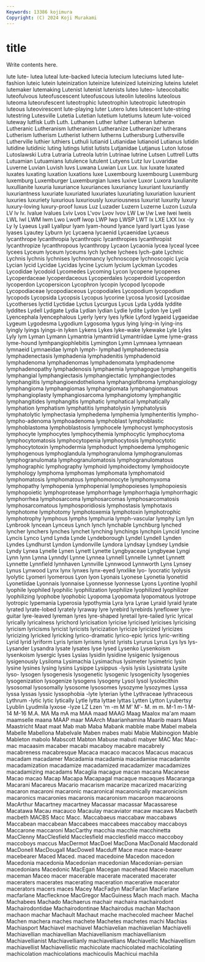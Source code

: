 ```yaml
---
Keywords: 13386 kojimura
Copyright: (C) 2024 Koji Murakami
---
```


# title

Write contents here.



lute lute- lutea luteal lute-backed lutecia lutecium luteciums luted
lute-fashion luteic lutein luteinization luteinize luteinized luteinizing luteins lutelet lutemaker
lutemaking Lutenist lutenist lutenists luteo luteo- luteocobaltic luteofulvous luteofuscescent luteofuscous
luteolin luteolins luteolous luteoma luteorufescent luteotrophic luteotrophin luteotropic luteotropin luteous
luteovirescent lute-playing luter Lutero lutes lutescent lute-string lutestring Lutesville Lutetia
Lutetian lutetium lutetiums luteum lute-voiced luteway lutfisk Luth Luth. Luthanen
Luther luther Lutheran lutheran Lutheranic Lutheranism lutheranism Lutheranize Lutheranizer lutherans
Lutherism lutherism Lutherist luthern lutherns Luthersburg Luthersville Lutherville luthier luthiers
Luthuli lutianid Lutianidae lutianoid Lutianus lutidin lutidine lutidinic luting lutings
lutist lutists Lutjanidae Lutjanus Luton lutose Lutoslawski Lutra Lutraria Lutreola
lutrin Lutrinae lutrine Lutsen Luttrell Lutts Lutuamian Lutuamians lutulence lutulent
Lutyens Lutz luv Luvaridae Luverne Luvian Luvish luvs Luwana Luwian
Lux Lux. lux luxate luxated luxates luxating luxation luxations luxe
Luxembourg luxembourg Luxemburg luxemburg Luxemburger Luxemburgian luxes luxive Luxor Luxora
luxulianite luxullianite luxuria luxuriance luxuriances luxuriancy luxuriant luxuriantly luxuriantness luxuriate
luxuriated luxuriates luxuriating luxuriation luxurient luxuries luxuriety luxurious luxuriously luxuriousness
luxurist luxurity luxury luxury-loving luxury-proof luxus Luz Luzader Luzern Luzerne
Luzon Luzula LV lv lv. lvalue lvalues Lviv Lvos L'vov
Lvov lvov LW Lw l/w Lwe lwei lweis LWL lwl
LWM lwm Lwo Lwoff lwop LWP lwp LWSP LWT lx
LXE LXX lxx -ly Ly ly Lyaeus Lyall Lyallpur lyam
lyam-hound lyance lyard lyart Lyas lyase lyases Lyautey Lyburn lyc
Lycaena lycaenid Lycaenidae Lycaeus lycanthrope lycanthropia lycanthropic lycanthropies lycanthropist lycanthropize
lycanthropous lycanthropy Lycaon Lycaonia lycea lyceal lycee lycees Lyceum lyceum
lyceums lych lychee lychees lych-gate Lychnic Lychnis lychnis lychnises lychnomancy
lychnoscope lychnoscopic Lycia Lycian lycid Lycidae Lycidas lycine Lycium lycium
Lyckman Lycodes Lycodidae lycodoid Lycomedes Lycoming Lycon lycopene lycopenes Lycoperdaceae
lycoperdaceous Lycoperdales lycoperdoid Lycoperdon lycoperdon Lycopersicon Lycophron lycopin lycopod lycopode
Lycopodiaceae lycopodiaceous Lycopodiales Lycopodium lycopodium lycopods Lycopsida Lycopsis Lycopus lycorine
Lycosa lycosid Lycosidae Lycotherses lyctid Lyctidae Lyctus Lycurgus Lycus Lyda
Lydda lyddite lyddites Lydell Lydgate Lydia Lydian lydian Lydie lydite
Lydon lye Lyell Lyencephala lyencephalous Lyerly lyery lyes lyfkie Lyford
lygaeid Lygaeidae Lygeum Lygodesma Lygodium Lygosoma lygus lying lying-in lying-ins
lyingly lyings lyings-in lyken Lykens Lykes lyke-wake lykewake Lyle Lyles
Lyly lym Lyman Lymann Lymantria lymantriid Lymantriidae Lyme lyme-grass lyme-hound
lymhpangiophlebitis Lymington Lymn Lymnaea lymnaean lymnaeid Lymnaeidae lymph lymph- lymphad
lymphadenectasia lymphadenectasis lymphadenia lymphadenitis lymphadenoid lymphadenoma lymphadenomas lymphadenomata lymphadenome lymphadenopathy
lymphadenosis lymphaemia lymphagogue lymphangeitis lymphangial lymphangiectasis lymphangiectatic lymphangiectodes lymphangiitis lymphangioendothelioma
lymphangiofibroma lymphangiology lymphangioma lymphangiomas lymphangiomata lymphangiomatous lymphangioplasty lymphangiosarcoma lymphangiotomy lymphangitic
lymphangitides lymphangitis lymphatic lymphatical lymphatically lymphation lymphatism lymphatitis lymphatolysin lymphatolysis
lymphatolytic lymphectasia lymphedema lymphemia lymphenteritis lympho- lympho-adenoma lymphoadenoma lymphoblast lymphoblastic
lymphoblastoma lymphoblastosis lymphocele lymphocyst lymphocystosis lymphocyte lymphocytes lymphocythemia lymphocytic lymphocytoma
lymphocytomatosis lymphocytopenia lymphocytosis lymphocytotic lymphocytotoxin lymphodermia lymphoduct lymphoedema lymphogenic lymphogenous
lymphoglandula lymphogranuloma lymphogranulomas lymphogranulomata lymphogranulomatosis lymphogranulomatous lymphographic lymphography lymphoid lymphoidectomy
lymphoidocyte lymphology lymphoma lymphomas lymphomata lymphomatoid lymphomatosis lymphomatous lymphomonocyte lymphomyxoma
lymphopathy lymphopenia lymphopenial lymphopoieses lymphopoiesis lymphopoietic lymphoprotease lymphorrhage lymphorrhagia lymphorrhagic
lymphorrhea lymphosarcoma lymphosarcomas lymphosarcomatosis lymphosarcomatous lymphosporidiosis lymphostasis lymphotaxis lymphotome lymphotomy
lymphotoxemia lymphotoxin lymphotrophic lymphotrophy lymphous lymphs lymphuria lymph-vascular lymphy Lyn
lyn Lynbrook lyncean Lynceus Lynch lynch lynchable Lynchburg lynched lyncher
lynchers lynches lynchet lynching lynchings lynchpin Lyncid lyncine Lyncis Lynco
Lynd Lynda Lynde Lyndeborough Lyndel Lyndell Lynden Lyndes Lyndhurst Lyndon
Lyndonville Lyndora Lyndsay Lyndsey Lyndsie Lyndy Lynea Lynelle Lynen Lynett
Lynette Lyngbyaceae Lyngbyeae Lyngi Lynn lynn Lynna Lynndyl Lynne Lynnea
Lynnell Lynnelle Lynnet Lynnett Lynnette Lynnfield lynnhaven Lynnville Lynnwood Lynnworth
Lyns Lynsey Lynus Lynwood Lynx lynx lynxes lynx-eyed lynxlike lyo-
lyocratic lyolysis lyolytic Lyomeri lyomerous Lyon lyon Lyonais Lyonese Lyonetia
lyonetiid Lyonetiidae Lyonnais lyonnaise Lyonnesse lyonnesse Lyons Lyontine lyophil lyophile
lyophiled lyophilic lyophilization lyophilize lyophilized lyophilizer lyophilizing lyophobe lyophobic Lyopoma
Lyopomata lyopomatous lyotrope lyotropic lypemania Lyperosia lypothymia Lyra lyra Lyrae
Lyraid lyraid lyrate lyrated lyrate-lobed lyrately lyraway lyre lyrebird lyrebirds
lyreflower lyre-guitar lyre-leaved lyreman lyres lyre-shaped lyretail lyre-tailed lyric lyrical
lyrically lyricalness lyrichord lyricisation lyricise lyricised lyricises lyricising lyricism lyricisms
lyricist lyricists lyricization lyricize lyricized lyricizes lyricizing lyricked lyricking lyrico-dramatic
lyrico-epic lyrics lyric-writing Lyrid lyrid lyriform Lyris lyrism lyrisms lyrist
lyrists Lyrurus Lyrus Lys lys lys- Lysander Lysandra lysate lysates
lyse lysed Lysenko Lysenkoism lysenkoism lysergic lyses Lysias lysidin lysidine
lysigenic lysigenous lysigenously Lysiloma Lysimachia Lysimachus lysimeter lysimetric lysin lysine
lysines lysing lysins Lysippe Lysippus -lysis lysis Lysistrata Lysite lyso-
lysogen lysogenesis lysogenetic lysogenic lysogenicity lysogenies lysogenization lysogenize lysogens lysogeny
Lysol lysol lysolecithin lysosomal lysosomally lysosome lysosomes lysozyme lysozymes Lyssa
lyssa lyssas lyssic lyssophobia -lyte lyterian lythe Lythraceae lythraceous Lythrum
-lytic lytic lytically Lytle lytta lyttae lyttas Lytten Lytton Lyubertsy
Lyublin Lyudmila lyxose -lyze LZ Lzen 'm -m M M'
M'- M. m m. M-1 m-1 M-14 M-16 M.A. MA
Ma mA ma MAA maad MAAG Maag Maalox ma'am maam
maamselle maana MAAP maar MAArch Maarianhamina Maarib maars Maas Maastricht
Maat maat Mab mab Maba Mabank mabble mabe Mabel mabela
Mabelle Mabellona Mabelvale Maben mabes mabi Mabie Mabinogion Mable Mableton
mabolo Mabscott Mabton Mabuse mabuti mabyer MAC Mac Mac- mac
macaasim macaber macabi macaboy macabre macabrely macabreness macabresque Macaca macaco
macacos Macacus macacus macadam macadamer Macadamia macadamia macadamise macadamite macadamization
macadamize macadamized macadamizer macadamizes macadamizing macadams Macaglia macague macan macana
Macanese Macao macao Macap Macapa Macapagal macaque macaques Macaranga Macarani
Macareus Macario macarism macarize macarized macarizing macaron macaroni macaronic macaronical
macaronically macaronicism macaronics macaronies macaronis macaronism macaroon macaroons MacArthur Macartney
macartney Macassar macassar Macassarese Macatawa Macau macauco Macaulay macaviator macaw
macaws Macbeth macbeth MACBS Macc Macc. Maccabaeus maccabaw maccabaws Maccabean
maccabean Maccabees maccabees maccaboy maccaboys Maccarone maccaroni MacCarthy macchia macchie
macchinetta MacClenny MacClesfield Macclesfield macclesfield macco maccoboy maccoboys maccus MacDermot
MacDoel MacDona MacDonald Macdonald MacDonell MacDougall MacDowell Macduff Mace mace
mace-bearer macebearer Maced Maced. maced macedoine Macedon macedon Macedonia macedonia
Macedonian macedonian Macedonian-persian macedonians Macedonic MacEgan Macegan macehead Maceio macellum
maceman Maceo macer macerable macerate macerated macerater maceraters macerates macerating
maceration macerative macerator macerators macers maces Macey MacFadyn MacFarlan MacFarlane
macfarlane Macflecknoe MacGregor MacGuiness Mach mach mach. Macha Machabees Machado
Machaerus machair machaira machairodont Machairodontidae Machairodontinae Machairodus machan Machaon machaon
machar Machault Machaut mache machecoled macheer Machel Machen machera maches
machete Machetes machetes machi Machias Machiasport Machiavel machiavel Machiavelian machiavelian
Machiavelli Machiavellian machiavellian Machiavellianism machiavellianism Machiavellianist Machiavellianly machiavellians Machiavellic Machiavellism
machiavellist Machiavellistic machicolate machicolated machicolating machicolation machicolations machicoulis Machicui machila
